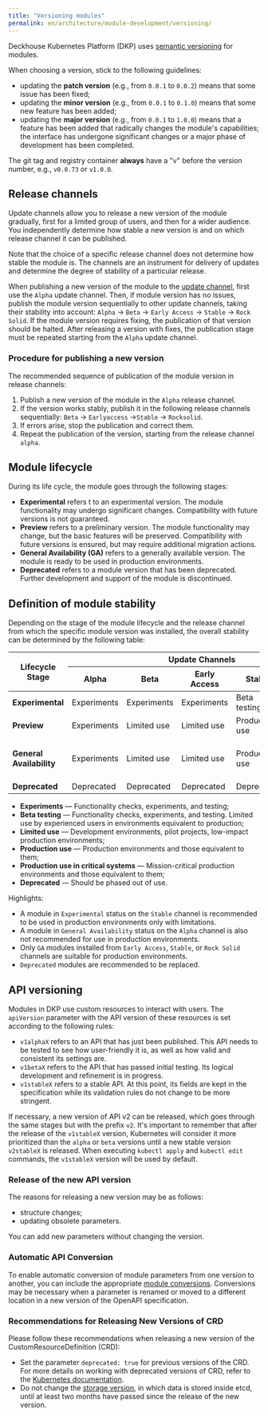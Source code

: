 ```yaml
---
title: "Versioning modules"
permalink: en/architecture/module-development/versioning/
---
```


Deckhouse Kubernetes Platform (DKP) uses [semantic versioning](https://semver.org/lang/en/) for modules.

When choosing a version, stick to the following guidelines:

- updating the **patch version** (e.g., from `0.0.1` to `0.0.2`) means that some issue has been fixed;
- updating the **minor version** (e.g., from `0.0.1` to `0.1.0`) means that some new feature has been added;
- updating the **major version** (e.g., from `0.0.1` to `1.0.0`) means that a feature has been added that radically changes the module's capabilities; the interface has undergone significant changes or a major phase of development has been completed.

The git tag and registry container **always** have a "v" before the version number, e.g., `v0.0.73` or `v1.0.0`.

## Release channels

Update channels allow you to release a new version of the module gradually, first for a limited group of users, and then for a wider audience. You independently determine how stable a new version is and on which release channel it can be published.

Note that the choice of a specific release channel does not determine how stable the module is. The channels are an instrument for delivery of updates and determine the degree of stability of a particular release.

When publishing a new version of the module to the [update channel](../../deckhouse-release-channels.html), first use the `Alpha` update channel. Then, if module version has no issues, publish the module version sequentially to other update channels, taking their stability into account: `Alpha` → `Beta` → `Early Access` → `Stable` → `Rock Solid`. If the module version requires fixing, the publication of that version should be halted. After releasing a version with fixes, the publication stage must be repeated starting from the `Alpha` update channel.

### Procedure for publishing a new version

The recommended sequence of publication of the module version in release channels:

1. Publish a new version of the module in the `Alpha` release channel.
1. If the version works stably, publish it in the following release channels sequentially:
   `Beta` → `Earlyaccess` →`Stable` → `Rocksolid`.
1. If errors arise, stop the publication and correct them.
1. Repeat the publication of the version, starting from the release channel `alpha`.

## Module lifecycle

During its life cycle, the module goes through the following stages:

- **Experimental** refers t to an experimental version. The module functionality may undergo significant changes. Compatibility with future versions is not guaranteed.
- **Preview** refers to a preliminary version. The module functionality may change, but the basic features will be preserved. Compatibility with future versions is ensured, but may require additional migration actions.
- **General Availability (GA)** refers to a generally available version. The module is ready to be used in production environments.
- **Deprecated** refers to a module version that has been deprecated. Further development and support of the module is discontinued.

## Definition of module stability

Depending on the stage of the module lifecycle and the release channel from which the specific module version was installed, the overall stability can be determined by the following table:

<table class="versioning-table">
    <thead>
        <tr class="header-row">
            <th rowspan="2">Lifecycle Stage</th>
            <th colspan="5">Update Channels</th>
        </tr>
        <tr class="sub-header">
            <th>Alpha</th>
            <th>Beta</th>
            <th class="middle">Early Access</th>
            <th>Stable</th>
            <th>Rock Solid</th>
        </tr>
    </thead>
    <tbody>
        <tr>
            <td><strong>Experimental</strong></td>
            <td>Experiments</td>
            <td>Experiments</td>
            <td>Experiments</td>
            <td>Beta testing</td>
            <td>Beta testing</td>
        </tr>
        <tr>
            <td><strong>Preview</strong></td>
            <td>Experiments</td>
            <td>Limited use</td>
            <td>Limited use</td>
            <td>Production use</td>
            <td>Production use</td>
        </tr>
        <tr>
            <td><strong>General Availability</strong></td>
            <td>Experiments</td>
            <td>Limited use</td>
            <td>Limited use</td>
            <td>Production use</td>
            <td>Production use in critical systems</td>
        </tr>
        <tr>
            <td><strong>Deprecated</strong></td>
            <td>Deprecated</td>
            <td>Deprecated</td>
            <td>Deprecated</td>
            <td>Deprecated</td>
            <td>Deprecated</td>
        </tr>
    </tbody>
</table>

- **Experiments** — Functionality checks, experiments, and testing;
- **Beta testing** — Functionality checks, experiments, and testing. Limited use by experienced users in environments equivalent to production;
- **Limited use** — Development environments, pilot projects, low-impact production environments;
- **Production use** — Production environments and those equivalent to them;
- **Production use in critical systems** — Mission-critical production environments and those equivalent to them;
- **Deprecated** — Should be phased out of use.

Highlights:

- A module in `Experimental` status on the `Stable` channel is recommended to be used in production environments only with limitations.
- A module in `General Availability` status on the `Alpha` channel is also not recommended for use in production environments.
- Only `GA` modules installed from `Early Access`, `Stable`, or `Rock Solid` channels are suitable for production environments.
- `Deprecated` modules are recommended to be replaced.

## API versioning

Modules in DKP use custom resources to interact with users. The `apiVersion` parameter with the API version of these resources is set according to the following rules:

- `v1alphaX` refers to an API that has just been published. This API needs to be tested to see how user-friendly it is, as well as how valid and consistent its settings are.
- `v1betaX` refers to the API that has passed initial testing. Its logical development and refinement is in progress.
- `v1stableX` refers to a stable API. At this point, its fields are kept in the specification while its validation rules do not change to be more stringent.

If necessary, a new version of API v2 can be released, which goes through the same stages but with the prefix `v2`. It's important to remember that after the release of the `v1stableX` version, Kubernetes will consider it more prioritized than the `alpha` or `beta` versions until a new stable version `v2stableX` is released. When executing `kubectl apply` and `kubectl edit` commands, the `v1stableX` version will be used by default.

### Release of the new API version

The reasons for releasing a new version may be as follows:

- structure changes;
- updating obsolete parameters.

You can add new parameters without changing the version.

### Automatic API Conversion

To enable automatic conversion of module parameters from one version to another, you can include the appropriate [module conversions](../structure/#conversions). Conversions may be necessary when a parameter is renamed or moved to a different location in a new version of the OpenAPI specification.

### Recommendations for Releasing New Versions of CRD

Please follow these recommendations when releasing a new version of the CustomResourceDefinition (CRD):

- Set the parameter `deprecated: true` for previous versions of the CRD. For more details on working with deprecated versions of CRD, refer to the [Kubernetes documentation](https://kubernetes.io/docs/tasks/extend-kubernetes/custom-resources/custom-resource-definition-versioning/#version-deprecation).
- Do not change the [storage version](https://kubernetes.io/docs/tasks/extend-kubernetes/custom-resources/custom-resource-definition-versioning/#upgrade-existing-objects-to-a-new-stored-version), in which data is stored inside etcd, until at least two months have passed since the release of the new version.
